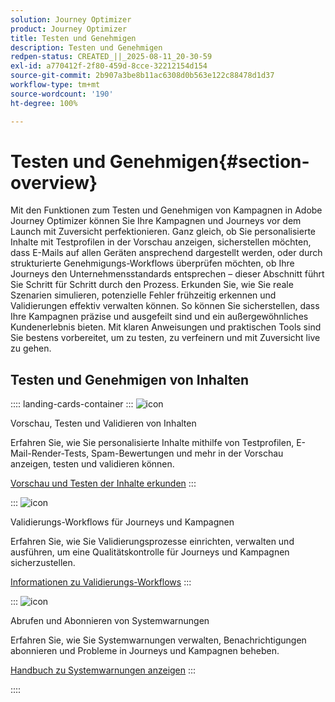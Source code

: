 ```yaml
---
solution: Journey Optimizer
product: Journey Optimizer
title: Testen und Genehmigen
description: Testen und Genehmigen
redpen-status: CREATED_||_2025-08-11_20-30-59
exl-id: a770412f-2f80-459d-8cce-32212154d154
source-git-commit: 2b907a3be8b11ac6308d0b563e122c88478d1d37
workflow-type: tm+mt
source-wordcount: '190'
ht-degree: 100%

---
```


# Testen und Genehmigen{#section-overview}

Mit den Funktionen zum Testen und Genehmigen von Kampagnen in Adobe Journey Optimizer können Sie Ihre Kampagnen und Journeys vor dem Launch mit Zuversicht perfektionieren. Ganz gleich, ob Sie personalisierte Inhalte mit Testprofilen in der Vorschau anzeigen, sicherstellen möchten, dass E-Mails auf allen Geräten ansprechend dargestellt werden, oder durch strukturierte Genehmigungs-Workflows überprüfen möchten, ob Ihre Journeys den Unternehmensstandards entsprechen – dieser Abschnitt führt Sie Schritt für Schritt durch den Prozess. Erkunden Sie, wie Sie reale Szenarien simulieren, potenzielle Fehler frühzeitig erkennen und Validierungen effektiv verwalten können. So können Sie sicherstellen, dass Ihre Kampagnen präzise und ausgefeilt sind und ein außergewöhnliches Kundenerlebnis bieten. Mit klaren Anweisungen und praktischen Tools sind Sie bestens vorbereitet, um zu testen, zu verfeinern und mit Zuversicht live zu gehen.

## Testen und Genehmigen von Inhalten

:::: landing-cards-container
:::
![icon](https://cdn.experienceleague.adobe.com/icons/list-check.svg)

Vorschau, Testen und Validieren von Inhalten

Erfahren Sie, wie Sie personalisierte Inhalte mithilfe von Testprofilen, E-Mail-Render-Tests, Spam-Bewertungen und mehr in der Vorschau anzeigen, testen und validieren können.

[Vorschau und Testen der Inhalte erkunden](preview-test-landing-page.md)
:::

:::
![icon](https://cdn.experienceleague.adobe.com/icons/gear.svg)

Validierungs-Workflows für Journeys und Kampagnen

Erfahren Sie, wie Sie Validierungsprozesse einrichten, verwalten und ausführen, um eine Qualitätskontrolle für Journeys und Kampagnen sicherzustellen.

[Informationen zu Validierungs-Workflows](approve-landing-page.md)
:::

:::
![icon](https://cdn.experienceleague.adobe.com/icons/bell.svg)

Abrufen und Abonnieren von Systemwarnungen

Erfahren Sie, wie Sie Systemwarnungen verwalten, Benachrichtigungen abonnieren und Probleme in Journeys und Kampagnen beheben.

[Handbuch zu Systemwarnungen anzeigen](../using/reports/alerts.md)
:::

::::
